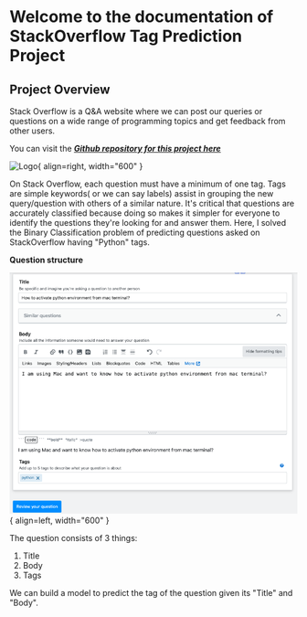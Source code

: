 # **Welcome to the documentation of StackOverflow Tag Prediction Project**

## **Project Overview**
Stack Overflow is a Q&A website where we can post our queries or questions on a wide range of programming topics and get feedback from other users.

You can visit the ***[Github repository for this project here](https://github.com/001DEEPANSHU/StackOverflow-tag-prediction_DVC)***

![Logo](https://miro.medium.com/max/1200/1*yg2DHASe7om_TsIz0E5UuA.png){ align=right, width="600" }

On Stack Overflow, each question must have a minimum of one tag. Tags are simple keywords( or we can say labels) assist in grouping the new query/question with others of a similar nature.
It's critical that questions are accurately classified because doing so makes it simpler for everyone to identify the questions they're looking for and answer them.
Here, I solved the Binary Classification problem of predicting questions asked on StackOverflow having "Python" tags.

**Question structure**


![image 1](img/stack_ques.png){ align=left, width="600" } 

The question consists of 3 things:   

1. Title
2. Body
3. Tags

We can build a model to predict the tag of the question given its "Title" and "Body".